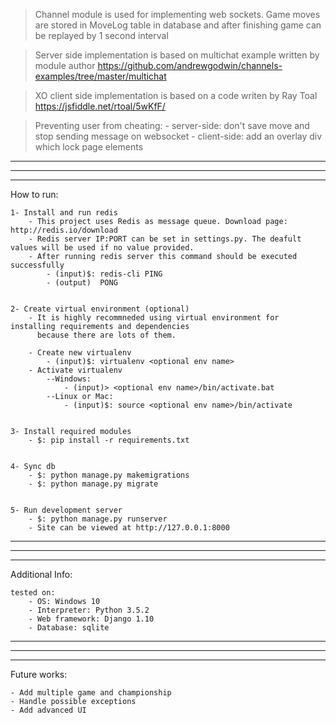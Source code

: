 
> Channel module is used for implementing web sockets.
> Game moves are stored in MoveLog table in database and after finishing game can be replayed by 1 second interval

> Server side implementation is based on multichat example written by module author
    https://github.com/andrewgodwin/channels-examples/tree/master/multichat

> XO client side implementation is based on a code writen by Ray Toal
    https://jsfiddle.net/rtoal/5wKfF/

> Preventing user from cheating:
        - server-side: don't save move and stop sending message on websocket
        - client-side: add an overlay div which lock page elements

--------------------------------------------------------
--------------------------------------------------------
--------------------------------------------------------

How to run:

    1- Install and run redis
        - This project uses Redis as message queue. Download page: http://redis.io/download
        - Redis server IP:PORT can be set in settings.py. The deafult values will be used if no value provided.
        - After running redis server this command should be executed successfully
            - (input)$: redis-cli PING
            - (output)  PONG


    2- Create virtual environment (optional)
        - It is highly recommneded using virtual environment for installing requirements and dependencies
          because there are lots of them.

        - Create new virtualenv
            - (input)$: virtualenv <optional env name>
        - Activate virtualenv
            --Windows:
                - (input)> <optional env name>/bin/activate.bat
            --Linux or Mac:
                - (input)$: source <optional env name>/bin/activate


    3- Install required modules
        - $: pip install -r requirements.txt


    4- Sync db
        - $: python manage.py makemigrations
        - $: python manage.py migrate


    5- Run development server
        - $: python manage.py runserver
        - Site can be viewed at http://127.0.0.1:8000


--------------------------------------------------------
--------------------------------------------------------
--------------------------------------------------------


Additional Info:

	tested on:
		- OS: Windows 10
		- Interpreter: Python 3.5.2
		- Web framework: Django 1.10
		- Database: sqlite

--------------------------------------------------------
--------------------------------------------------------
--------------------------------------------------------

Future works:

	- Add multiple game and championship
	- Handle possible exceptions
	- Add advanced UI